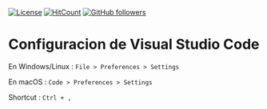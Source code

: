 [![License](https://img.shields.io/badge/licence-GPL--3.0-blue.svg)](https://raw.githubusercontent.com/luchist/cfg/master/LICENSE)
[![HitCount](http://hits.dwyl.io/luchist/cfg.svg)](http://hits.dwyl.io/luchist/cfg)
[![GitHub followers](https://img.shields.io/github/followers/luchist.svg?style=social&label=Follow&maxAge=2592000)](https://github.com/luchist?tab=followers)




# Configuracion de Visual Studio Code
En Windows/Linux : `File > Preferences > Settings`

En macOS         : `Code > Preferences > Settings`

Shortcut         : `Ctrl + ,`




